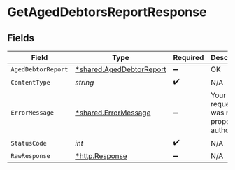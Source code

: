 # GetAgedDebtorsReportResponse


## Fields

| Field                                                               | Type                                                                | Required                                                            | Description                                                         |
| ------------------------------------------------------------------- | ------------------------------------------------------------------- | ------------------------------------------------------------------- | ------------------------------------------------------------------- |
| `AgedDebtorReport`                                                  | [*shared.AgedDebtorReport](../../models/shared/ageddebtorreport.md) | :heavy_minus_sign:                                                  | OK                                                                  |
| `ContentType`                                                       | *string*                                                            | :heavy_check_mark:                                                  | N/A                                                                 |
| `ErrorMessage`                                                      | [*shared.ErrorMessage](../../models/shared/errormessage.md)         | :heavy_minus_sign:                                                  | Your API request was not properly authorized.                       |
| `StatusCode`                                                        | *int*                                                               | :heavy_check_mark:                                                  | N/A                                                                 |
| `RawResponse`                                                       | [*http.Response](https://pkg.go.dev/net/http#Response)              | :heavy_minus_sign:                                                  | N/A                                                                 |